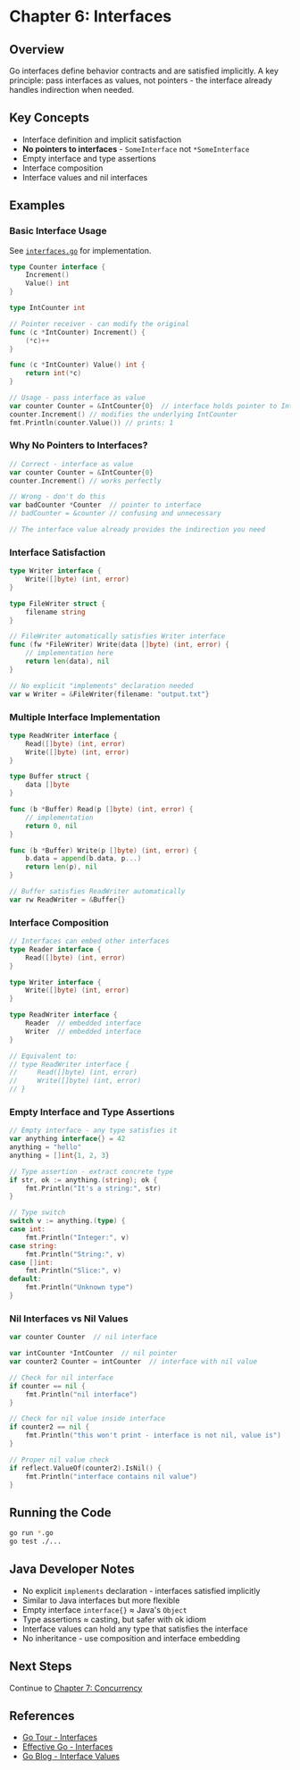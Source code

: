 # Chapter 6: Interfaces

## Overview

Go interfaces define behavior contracts and are satisfied implicitly. A key principle: pass interfaces as values, not pointers - the interface already handles indirection when needed.

## Key Concepts

- Interface definition and implicit satisfaction
- **No pointers to interfaces** - `SomeInterface` not `*SomeInterface`
- Empty interface and type assertions
- Interface composition
- Interface values and nil interfaces

## Examples

### Basic Interface Usage
See [`interfaces.go`](./interfaces.go) for implementation.

```go
type Counter interface {
    Increment()
    Value() int
}

type IntCounter int

// Pointer receiver - can modify the original  
func (c *IntCounter) Increment() { 
    (*c)++ 
}

func (c *IntCounter) Value() int { 
    return int(*c) 
}

// Usage - pass interface as value
var counter Counter = &IntCounter{0}  // interface holds pointer to IntCounter
counter.Increment() // modifies the underlying IntCounter
fmt.Println(counter.Value()) // prints: 1
```

### Why No Pointers to Interfaces?
```go
// Correct - interface as value
var counter Counter = &IntCounter{0}
counter.Increment() // works perfectly

// Wrong - don't do this
var badCounter *Counter  // pointer to interface
// badCounter = &counter // confusing and unnecessary

// The interface value already provides the indirection you need
```

### Interface Satisfaction
```go
type Writer interface {
    Write([]byte) (int, error)
}

type FileWriter struct {
    filename string
}

// FileWriter automatically satisfies Writer interface
func (fw *FileWriter) Write(data []byte) (int, error) {
    // implementation here
    return len(data), nil
}

// No explicit "implements" declaration needed
var w Writer = &FileWriter{filename: "output.txt"}
```

### Multiple Interface Implementation
```go
type ReadWriter interface {
    Read([]byte) (int, error)
    Write([]byte) (int, error)
}

type Buffer struct {
    data []byte
}

func (b *Buffer) Read(p []byte) (int, error) {
    // implementation
    return 0, nil
}

func (b *Buffer) Write(p []byte) (int, error) {
    b.data = append(b.data, p...)
    return len(p), nil
}

// Buffer satisfies ReadWriter automatically
var rw ReadWriter = &Buffer{}
```

### Interface Composition
```go
// Interfaces can embed other interfaces
type Reader interface {
    Read([]byte) (int, error)
}

type Writer interface {
    Write([]byte) (int, error)
}

type ReadWriter interface {
    Reader  // embedded interface
    Writer  // embedded interface
}

// Equivalent to:
// type ReadWriter interface {
//     Read([]byte) (int, error)
//     Write([]byte) (int, error)
// }
```

### Empty Interface and Type Assertions
```go
// Empty interface - any type satisfies it
var anything interface{} = 42
anything = "hello"
anything = []int{1, 2, 3}

// Type assertion - extract concrete type
if str, ok := anything.(string); ok {
    fmt.Println("It's a string:", str)
}

// Type switch
switch v := anything.(type) {
case int:
    fmt.Println("Integer:", v)
case string:
    fmt.Println("String:", v)
case []int:
    fmt.Println("Slice:", v)
default:
    fmt.Println("Unknown type")
}
```

### Nil Interfaces vs Nil Values
```go
var counter Counter  // nil interface

var intCounter *IntCounter  // nil pointer
var counter2 Counter = intCounter  // interface with nil value

// Check for nil interface
if counter == nil {
    fmt.Println("nil interface")
}

// Check for nil value inside interface
if counter2 == nil {
    fmt.Println("this won't print - interface is not nil, value is")
}

// Proper nil value check
if reflect.ValueOf(counter2).IsNil() {
    fmt.Println("interface contains nil value")
}
```

## Running the Code

```bash
go run *.go
go test ./...
```

## Java Developer Notes

- No explicit `implements` declaration - interfaces satisfied implicitly
- Similar to Java interfaces but more flexible
- Empty interface `interface{}` ≈ Java's `Object`
- Type assertions ≈ casting, but safer with ok idiom
- Interface values can hold any type that satisfies the interface
- No inheritance - use composition and interface embedding

## Next Steps

Continue to [Chapter 7: Concurrency](../07-concurrency/)

## References

- [Go Tour - Interfaces](https://tour.golang.org/methods/9)
- [Effective Go - Interfaces](https://golang.org/doc/effective_go.html#interfaces)
- [Go Blog - Interface Values](https://blog.golang.org/laws-of-reflection)